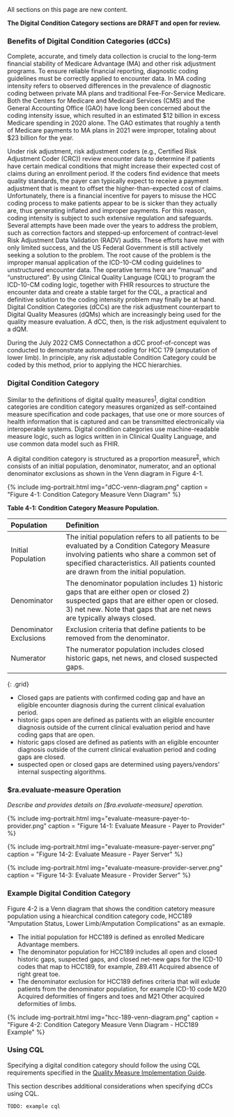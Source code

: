 
<div class="new-content" markdown="1">
All sections on this page are new content.
</div><!-- new-content -->
<div class="note-to-balloters" markdown="1">

**The Digital Condition Category sections are DRAFT and open for review.**

</div>

###  Benefits of Digital Condition Categories (dCCs)

Complete, accurate, and timely data collection is crucial to the long-term financial stability of Medicare Advantage (MA) and other risk adjustment programs. To ensure reliable financial reporting, diagnostic coding guidelines must be correctly applied to encounter data. In MA coding intensity refers to observed differences in the prevalence of diagnostic coding between private MA plans and traditional Fee-For-Service Medicare. Both the Centers for Medicare and Medicaid Services (CMS) and the General Accounting Office (GAO) have long been concerned about the coding intensity issue, which resulted in an estimated $12 billion in excess Medicare spending in 2020 alone. The GAO estimates that roughly a tenth of Medicare payments to MA plans in 2021 were improper, totaling about $23 billion for the year.

Under risk adjustment, risk adjustment coders (e.g., Certified Risk Adjustment Coder (CRC)) review encounter data to determine if patients have certain medical conditions that might increase their expected cost of claims during an enrollment period. If the coders find evidence that meets quality standards, the payer can typically expect to receive a payment adjustment that is meant to offset the higher-than-expected cost of claims. Unfortunately, there is a financial incentive for payers to misuse the HCC coding process to make patients appear to be is sicker than they actually are, thus generating inflated and improper payments. For this reason, coding intensity is subject to such extensive regulation and safeguards. Several attempts have been made over the years to address the problem, such as correction factors and stepped-up enforcement of contract-level Risk Adjustment Data Validation (RADV) audits. These efforts have met with only limited success, and the US Federal Government is still actively seeking a solution to the problem. 
The root cause of the problem is the improper manual application of the ICD-10-CM coding guidelines to unstructured encounter data. The operative terms here are “manual” and “unstructured”. By using Clinical Quality Language (CQL) to program the ICD-10-CM coding logic, together with FHIR resources to structure the encounter data and create a stable target for the CQL, a practical and definitive solution to the coding intensity problem may finally be at hand. Digital Condition Categories (dCCs) are the risk adjustment counterpart to Digital Quality Measures (dQMs) which are increasingly being used for the quality measure evaluation. A dCC, then, is the risk adjustment equivalent to a dQM.

During the July 2022 CMS Connectathon a dCC proof-of-concept was conducted to demonstrate automated coding for HCC 179 (amputation of lower limb). In principle, any risk adjustable Condition Category could be coded by this method, prior to applying the HCC hierarchies.

###  Digital Condition Category 

Similar to the definitions of digital quality measures<sup>[1](https://ecqi.healthit.gov/dqm?qt-tabs_dqm=1)</sup>, digital condition categories are condition category measures organized as self-contained measure specification and code packages, that use one or more sources of health information that is captured and can be transmitted electronically via interoperable systems. Digital condition categories use machine-readable measure logic, such as logics written in in Clinical Quality Language, and use common data model such as FHIR. 

A digital condition category is structured as a proportion measure<sup>[2](http://hl7.org/fhir/us/cqfmeasures/measure-conformance.html#proportion-measures)</sup>, which consists of an initial population, denominator, numerator, and an optional denominator exclusions as shown in the Venn diagram in Figure 4-1. 

{% include img-portrait.html img="dCC-venn-diagram.png" caption = "Figure 4-1: Condition Category Measure Venn Diagram" %}

**Table 4-1: Condition Category Measure Population.**

| Population | Definition | 
|:----|:----|
| Initial Population | The initial population refers to all patients to be evaluated by a Condition Category Measure involving patients who share a common set of specified characteristics. All patients counted are drawn from the initial population. |
| Denominator | The denominator population includes 1) historic gaps that are either open or closed 2) suspected gaps that are either open or closed. 3) net new. Note that gaps that are net news are typically always closed.|
| Denominator Exclusions| Exclusion criteria that define patients to be removed from the denominator. |
| Numerator| The numerator population includes closed historic gaps, net news, and closed suspected gaps.|
{: .grid}

- Closed gaps are patients with confirmed coding gap and have an eligible encounter diagnosis during the current clinical evaluation period.
- historic gaps open are defined as patients with an eligible encounter diagnosis outside of the current clinical evaluation period and have coding gaps that are open. 
- historic gaps closed are defined as patients with an eligible encounter diagnosis outside of the current clinical evaluation period and coding gaps are closed. 
- suspected open or closed gaps are determined using payers/vendors' internal suspecting algorithms. 


###  $ra.evaluate-measure Operation

*Describe and provides details on [$ra.evaluate-measure] operation.* 

{% include img-portrait.html img="evaluate-measure-payer-to-provider.png" caption = "Figure 14-1: Evaluate Measure - Payer to Provider" %}

{% include img-portrait.html img="evaluate-measure-payer-server.png" caption = "Figure 14-2: Evaluate Measure - Payer Server" %}

{% include img-portrait.html img="evaluate-measure-provider-server.png" caption = "Figure 14-3: Evaluate Measure - Provider Server" %}

###  Example Digital Condition Category 
Figure 4-2 is a Venn diagram that shows the condition catetory measure population using a hiearchical condition category code, HCC189 "Amputation Status, Lower Limb/Amputation Complications" as an exmaple. 
- The initial population for HCC189 is defined as enrolled Medicare Advantage members. 
- The denominator population for HCC189 includes all open and closed historic gaps, suspected gaps, and closed net-new gaps for the ICD-10 codes that map to HCC189, for example, Z89.411 Acquired absence of right great toe. 
- The denominator exclusion for HCC189 defines criteria that will exlude patients from the denominator population, for example ICD-10 code M20 Acquired deformities of fingers and toes and M21 Other acquired deformities of limbs. 

{% include img-portrait.html img="hcc-189-venn-diagram.png" caption = "Figure 4-2: Condition Category Measure Venn Diagram - HCC189 Example" %}

###  Using CQL

Specifying a digital condition category should follow the using CQL requirements specified in the [Quality Measure Implementation Guide](http://hl7.org/fhir/us/cqfmeasures/using-cql.html). 

This section describes additional considerations when specifying dCCs using CQL. 

```cql
TODO: example cql
```

